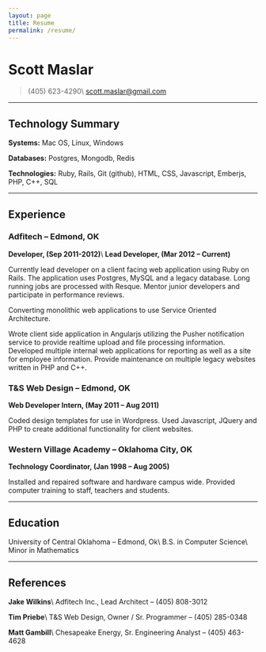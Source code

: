 ```yaml
---
layout: page
title: Resume 
permalink: /resume/
---
```


# Scott Maslar #
>(405) 623-4290\\
[scott.maslar@gmail.com](scott.maslar@gmail.com)

-------

## Technology Summary

**Systems:**
Mac OS, Linux, Windows

**Databases:**
Postgres, Mongodb, Redis

**Technologies:**
Ruby, Rails, Git (github), HTML, CSS, Javascript, Emberjs, PHP, C++, SQL

------
 
## Experience

### Adfitech – Edmond, OK
**Developer, (Sep 2011-2012)**\\
**Lead Developer, (Mar 2012 – Current)**
 
Currently lead developer on a client facing web application using Ruby on Rails. The application uses Postgres, MySQL and a legacy database. Long running jobs are processed with Resque. Mentor junior developers and participate in performance reviews.

Converting monolithic web applications to use Service Oriented Architecture. 

Wrote client side application in Angularjs utilizing the Pusher notification service to provide realtime upload and file processing information. Developed multiple internal web applications for reporting as well as a site for employee information. Provide maintenance on multiple legacy websites written in PHP and C++.

### T&S Web Design – Edmond, OK
**Web Developer Intern, (May 2011 – Aug 2011)**
 
Coded design templates for use in Wordpress. Used Javascript, JQuery and PHP to create additional functionality for client websites.  

### Western Village Academy – Oklahoma City, OK
**Technology Coordinator, (Jan 1998 – Aug 2005)**

Installed and repaired software and hardware campus wide. Provided computer training to staff, teachers and students.  

-------

## Education
University of Central Oklahoma – Edmond, Ok\\
B.S. in Computer Science\\
Minor in Mathematics

------

## References
**Jake Wilkins**\\
Adfitech Inc., Lead Architect – (405) 808-3012

**Tim Priebe**\\
T&S Web Design, Owner / Sr. Programmer – (405) 285-0348

**Matt Gambill**\\
Chesapeake Energy, Sr. Engineering Analyst – (405) 463-4628

